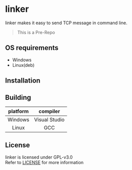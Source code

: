 # linker
linker makes it easy to send TCP message in command line.

> This is a Pre-Repo

## OS requirements
- Windows
- Linux(deb)

## Installation

## Building
| platform | compiler |
|:--------:|:--------:|
|Windows   |Visual Studio|
|Linux     |GCC       |

## License
linker is licensed under GPL-v3.0
<br>
Refer to [LICENSE](https://github.com/Kelvinlby/linker/blob/main/LICENSE) for more information
